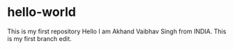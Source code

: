 # hello-world
This is my first repository 
Hello I am Akhand Vaibhav Singh from INDIA. This is my first branch edit.
